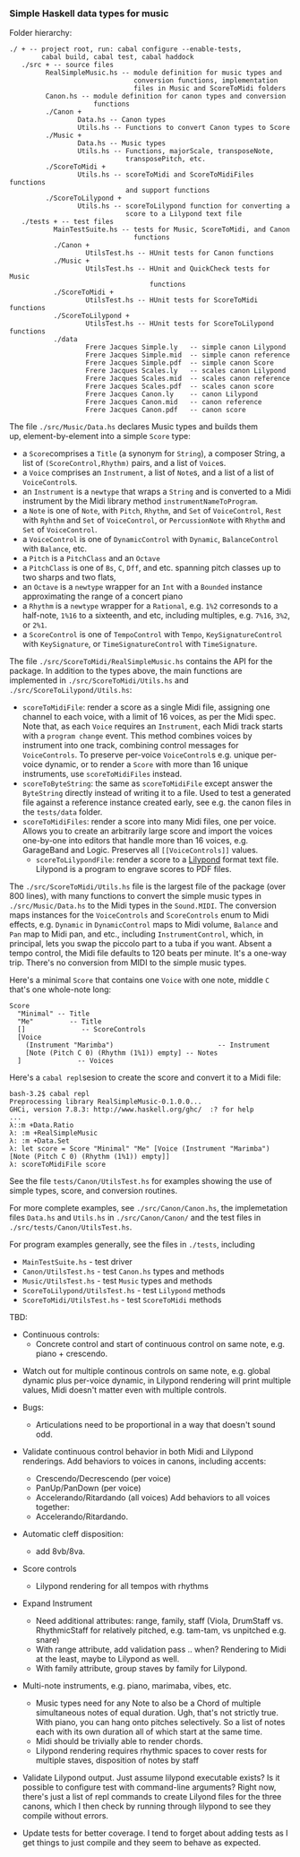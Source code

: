 
### Simple Haskell data types for music ###

Folder hierarchy:

    ./ + -- project root, run: cabal configure --enable-tests,
            cabal build, cabal test, cabal haddock
       ./src + -- source files
             RealSimpleMusic.hs -- module definition for music types and
                                   conversion functions, implementation
                                   files in Music and ScoreToMidi folders
             Canon.hs -- module definition for canon types and conversion
                         functions
             ./Canon +
                     Data.hs -- Canon types
                     Utils.hs -- Functions to convert Canon types to Score
             ./Music +
                     Data.hs -- Music types
                     Utils.hs -- Functions, majorScale, transposeNote, 
                                 transposePitch, etc.
             ./ScoreToMidi +
                     Utils.hs -- scoreToMidi and ScoreToMidiFiles functions
                                 and support functions
             ./ScoreToLilypond +
                     Utils.hs -- scoreToLilypond function for converting a
                                 score to a Lilypond text file 
       ./tests + -- test files
               MainTestSuite.hs -- tests for Music, ScoreToMidi, and Canon
                                   functions
               ./Canon +
                       UtilsTest.hs -- HUnit tests for Canon functions
               ./Music +
                       UtilsTest.hs -- HUnit and QuickCheck tests for Music
                                       functions
               ./ScoreToMidi +
                       UtilsTest.hs -- HUnit tests for ScoreToMidi functions
               ./ScoreToLilypond +
                       UtilsTest.hs -- HUnit tests for ScoreToLilypond functions
               ./data
                       Frere Jacques Simple.ly   -- simple canon Lilypond 
                       Frere Jacques Simple.mid  -- simple canon reference 
                       Frere Jacques Simple.pdf  -- simple canon Score
                       Frere Jacques Scales.ly   -- scales canon Lilypond
                       Frere Jacques Scales.mid  -- scales canon reference 
                       Frere Jacques Scales.pdf  -- scales canon score
                       Frere Jacques Canon.ly    -- canon Lilypond
                       Frere Jacques Canon.mid   -- canon reference  
                       Frere Jacques Canon.pdf   -- canon score
					   
 The file `./src/Music/Data.hs` declares Music types and builds them  
up, element-by-element into a simple `Score` type:

* a `Score`comprises a `Title` (a synonym for `String`), a composer
   String, a list of `(ScoreControl,Rhythm)` pairs, and a  list of
  `Voice`s. 
* a `Voice` comprises an `Instrument`, a list of `Note`s, and a list
  of  a list of `VoiceControl`s.
* an `Instrument` is a `newtype` that wraps a `String` and is
  converted to a Midi instrument by the Midi library method
  `instrumentNameToProgram`.
* a `Note` is one of `Note`, with `Pitch`, `Rhythm`, and `Set`
  of `VoiceControl`, `Rest` with `Ryhthm` and `Set` of 
  `VoiceControl`, or `PercussionNote` with `Rhythm` and
  `Set` of `VoiceControl`.
* a `VoiceControl` is one of `DynamicControl` with `Dynamic`,
  `BalanceControl` with `Balance`, etc.
* a `Pitch` is a `PitchClass` and an `Octave`
* a `PitchClass` is one of `Bs`, `C`, `Dff`, and etc. spanning pitch
  classes up to two sharps and two flats,
* an `Octave` is a `newtype` wrapper for an `Int` with a `Bounded`
  instance approximating the range of a concert piano
* a `Rhythm` is a `newtype` wrapper for a `Rational`, e.g. `1%2`
  corresonds to a half-note, `1%16` to a sixteenth, and etc, including
  multiples, e.g. `7%16`, `3%2`, or `2%1`.
* a `ScoreControl` is one of `TempoControl` with `Tempo`,
  `KeySignatureControl` with `KeySignature`, or
  `TimeSignatureControl` with `TimeSignature`.

The file `./src/ScoreToMidi/RealSimpleMusic.hs` contains the API
for the package.   In addition to the types above, the main functions
are implemented in `./src/ScoreToMidi/Utils.hs` and
`./src/ScoreToLilypond/Utils.hs`:

* `scoreToMidiFile`: render a score as a single Midi file, assigning
  one channel to each voice, with a limit of 16 voices, as per the 
  Midi spec.  Note that, as each `Voice` requires an `Instrument`,
  each Midi track starts with a `program change` event.  This method
  combines voices by instrument into one track, combining control
  messages for `VoiceControls`.  To preserve per-voice `VoiceControl`s
  e.g. unique per-voice dynamic, or to render a `Score` with more than
  16 unique instruments, use `scoreToMidiFiles` instead.
* `scoreToByteString`: the same as `scoreToMidiFile` except answer the
  `ByteString` directly instead of writing it to a file.  Used to test
  a generated file against a reference instance created early, see
  e.g. the canon files in the `tests/data` folder.
* `scoreToMidiFiles`: render a score into many Midi files, one per
  voice.  Allows you to create an arbitrarily large score and import
  the voices one-by-one into editors that handle more than 16 voices,
  e.g. GarageBand and Logic.  Preserves all `[[VoiceControls]]`
  values.
  * `scoreToLilypondFile`: render a score to a [Lilypond](http://www.lilypond.org) format text
  file.  Lilypond  is a program to engrave scores to PDF files.

The `./src/ScoreToMidi/Utils.hs` file  is the largest file of the
package (over 800 lines), with many functions to convert the
simple music types in `./src/Music/Data.hs` to the Midi types
in the `Sound.MIDI`.  The conversion maps instances for the
`VoiceControls` and `ScoreControls` enum to Midi effects, e.g.
`Dynamic` in `DynamicControl` maps to Midi volume, `Balance`
and `Pan` map to Midi pan, and etc., including `InstrumentControl`,
which, in principal, lets you swap the piccolo part to a tuba if you want.
Absent a tempo control, the Midi file defaults to 120 beats per
minute.  It's a one-way trip.  There's no conversion from MIDI to the
simple music types.  

Here's a minimal `Score` that contains one `Voice` with one note,
middle `C` that's one whole-note long:

    Score
      "Minimal" -- Title
	  "Me"         -- Title
	  []              -- ScoreControls
      [Voice
        (Instrument "Marimba")                          -- Instrument
        [Note (Pitch C 0) (Rhythm (1%1)) empty] -- Notes
      ]              -- Voices

Here's a `cabal repl`sesion to create the score and convert it to a
Midi file:

    bash-3.2$ cabal repl
    Preprocessing library RealSimpleMusic-0.1.0.0...
    GHCi, version 7.8.3: http://www.haskell.org/ghc/  :? for help
    ...
    λ::m +Data.Ratio
    λ: :m +RealSimpleMusic 
    λ: :m +Data.Set
    λ: let score = Score "Minimal" "Me" [Voice (Instrument "Marimba") [Note (Pitch C 0) (Rhythm (1%1)) empty]]
	λ: scoreToMidiFile score
	
See the file `tests/Canon/UtilsTest.hs` for examples showing the use
of simple types, score, and conversion routines.  

For more complete examples, see `./src/Canon/Canon.hs`, the
implemetation files `Data.hs` and `Utils.hs` in `./src/Canon/Canon/`
and the test files in `./src/tests/Canon/UtilsTest.hs`.

For program examples generally, see the files in `./tests`, including

* `MainTestSuite.hs` - test driver
* `Canon/UtilsTest.hs` - test `Canon.hs` types and methods
* `Music/UtilsTest.hs` - test `Music` types and methods
* `ScoreToLilypond/UtilsTest.hs` - test `Lilypond` methods
* `ScoreToMidi/UtilsTest.hs` - test `ScoreToMidi` methods

TBD:

* Continuous controls:
  - Concrete control and start of continuous control
     on same note, e.g. piano + crescendo.
 - Watch out for multiple continous controls on same
    note, e.g. global dynamic plus per-voice dynamic,
    in Lilypond rendering will print multiple values,
	Midi doesn't matter even with multiple controls.

* Bugs:
  - Articulations need to be proportional in a way that doesn't
    sound odd.

* Validate continuous control behavior in both Midi and Lilypond renderings.
  Add behaviors to voices in canons, including accents:
  - Crescendo/Decrescendo (per voice)
  - PanUp/PanDown (per voice)
  - Accelerando/Ritardando (all voices)
  Add behaviors to all voices together:
  - Accelerando/Ritardando.

* Automatic cleff disposition:
  - add 8vb/8va.

* Score controls
  - Lilypond rendering for all tempos with rhythms

* Expand Instrument
  - Need additional attributes:  range, family, staff (Viola, DrumStaff vs. RhythmicStaff
    for relatively pitched, e.g. tam-tam, vs unpitched e.g. snare)
  - With range attribute, add validation pass .. when?  Rendering to Midi at the least,
    maybe to Lilypond as well.
  - With family attribute, group staves by family for Lilypond.

* Multi-note instruments, e.g. piano, marimaba, vibes, etc.
  - Music types need for any Note to also be a Chord of multiple simultaneous
    notes of equal duration.  Ugh, that's not strictly true.  With piano, you
    can hang onto pitches selectively.  So a list of notes each with its own
    duration all of which start at the same time.
  - Midi should be trivially able to render chords.
  - Lilypond rendering requires rhythmic spaces to cover rests for
    multiple staves, disposition of notes by staff 

* Validate Lilypond output.  Just assume lilypond executable exists?
  Is it possible to configure test with command-line arguments?
  Right now, there's just a list of repl commands to create Lilyond files for the
  three canons, which I then check by running through lilypond to see they compile
  without errors.

* Update tests for better coverage.  I tend to forget about adding tests as I get 
  things to just compile and they seem to behave as expected.
